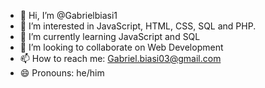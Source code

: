 - 👋 Hi, I’m @Gabrielbiasi1
- 👀 I’m interested in JavaScript, HTML, CSS, SQL and PHP.
- 🌱 I’m currently learning JavaScript and SQL
- 💞️ I’m looking to collaborate on Web Development
- 📫 How to reach me: Gabriel.biasi03@gmail.com
- 😄 Pronouns: he/him

<!---
Gabrielbiasi1/Gabrielbiasi1 is a ✨ special ✨ repository because its `README.md` (this file) appears on your GitHub profile.
You can click the Preview link to take a look at your changes.
--->
